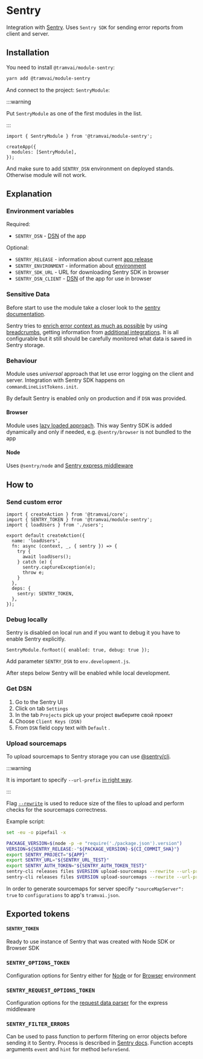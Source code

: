 # Sentry

Integration with [Sentry](https://docs.sentry.io/). Uses `Sentry SDK` for sending error reports from client and server.

## Installation

You need to install `@tramvai/module-sentry`:

```bash
yarn add @tramvai/module-sentry
```

And connect to the project: `SentryModule`:

:::warning

Put `SentryModule` as one of the first modules in the list.

:::

```tsx
import { SentryModule } from '@tramvai/module-sentry';

createApp({
  modules: [SentryModule],
});
```

And make sure to add `SENTRY_DSN` environment on deployed stands. Otherwise module will not work.

## Explanation

### Environment variables

Required:

- `SENTRY_DSN` - [DSN](https://docs.sentry.io/product/sentry-basics/dsn-explainer/) of the app

Optional:

- `SENTRY_RELEASE` - information about current [app release](https://docs.sentry.io/workflow/releases/)
- `SENTRY_ENVIRONMENT` - information about [environment](https://docs.sentry.io/product/sentry-basics/environments/)
- `SENTRY_SDK_URL` - URL for downloading Sentry SDK in browser
- `SENTRY_DSN_CLIENT` - [DSN](https://docs.sentry.io/product/sentry-basics/dsn-explainer/) of the app for use in browser

### Sensitive Data

Before start to use the module take a closer look to the [sentry documentation](https://docs.sentry.io/platforms/javascript/data-management/sensitive-data/).

Sentry tries to [enrich error context as much as possible](https://docs.sentry.io/platforms/javascript/enriching-events/) by using [breadcrumbs](https://docs.sentry.io/platforms/javascript/enriching-events/breadcrumbs/), getting information from [additional integrations](https://docs.sentry.io/platforms/javascript/configuration/integrations/). It is all configurable but it still should be carefully monitored what data is saved in Sentry storage.

### Behaviour

Module uses _universal_ approach that let use error logging on the client and server. Integration with Sentry SDK happens on `commandLineListTokens.init`.

By default Sentry is enabled only on production and if `DSN` was provided.

#### Browser

Module uses [lazy loaded approach](https://docs.sentry.io/platforms/javascript/install/lazy-load-sentry/). This way Sentry SDK is added dynamically and only if needed, e.g. `@sentry/browser` is not bundled to the app

#### Node

Uses `@sentry/node` and [Sentry express middleware](https://docs.sentry.io/platforms/node/express/)

## How to

### Send custom error

```tsx
import { createAction } from '@tramvai/core';
import { SENTRY_TOKEN } from '@tramvai/module-sentry';
import { loadUsers } from './users';

export default createAction({
  name: 'loadUsers',
  fn: async (context, _, { sentry }) => {
    try {
      await loadUsers();
    } catch (e) {
      sentry.captureException(e);
      throw e;
    }
  },
  deps: {
    sentry: SENTRY_TOKEN,
  },
});
```

### Debug locally

Sentry is disabled on local run and if you want to debug it you have to enable Sentry explicitly.

```tsx
SentryModule.forRoot({ enabled: true, debug: true });
```

Add parameter `SENTRY_DSN` to `env.development.js`.

After steps below Sentry will be enabled while local development.

### Get DSN

1. Go to the Sentry UI
2. Click on tab `Settings`
3. In the tab `Projects` pick up your project выберите свой проект
4. Choose `Client Keys (DSN)`
5. From `DSN` field copy text with `Default` .

### Upload sourcemaps

To upload sourcemaps to Sentry storage you can use [@sentry/cli](https://github.com/getsentry/sentry-cli).

:::warning

It is important to specify `--url-prefix` [in right way](https://docs.sentry.io/platforms/javascript/config/sourcemaps/#using-sentry-cli).

:::

Flag [`--rewrite`](https://docs.sentry.io/cli/releases/#sentry-cli-sourcemaps) is used to reduce size of the files to upload and perform checks for the sourcemaps correctness.

Example script:

```sh
set -eu -o pipefail -x

PACKAGE_VERSION=$(node -p -e "require('./package.json').version")
VERSION=${SENTRY_RELEASE:-"${PACKAGE_VERSION}-${CI_COMMIT_SHA}"}
export SENTRY_PROJECT="${APP}"
export SENTRY_URL="${SENTRY_URL_TEST}"
export SENTRY_AUTH_TOKEN="${SENTRY_AUTH_TOKEN_TEST}"
sentry-cli releases files $VERSION upload-sourcemaps --rewrite --url-prefix "~/" ./server/ & \
sentry-cli releases files $VERSION upload-sourcemaps --rewrite --url-prefix "~/platform/" ./assets/
```

In order to generate sourcemaps for server specify `"sourceMapServer": true` to `configurations` to app's `tramvai.json`.

## Exported tokens

#### `SENTRY_TOKEN`

Ready to use instance of Sentry that was created with Node SDK or Browser SDK

### `SENTRY_OPTIONS_TOKEN`

Configuration options for Sentry either for [Node](https://docs.sentry.io/platforms/node/configuration/) or for [Browser](https://docs.sentry.io/platforms/javascript/configuration/) environment

### `SENTRY_REQUEST_OPTIONS_TOKEN`

Configuration options for the [request data parser](https://docs.sentry.io/platforms/node/express/) for the express middleware

### `SENTRY_FILTER_ERRORS`

Can be used to pass function to perform filtering on error objects before sending it to Sentry. Process is described in [Sentry docs](https://docs.sentry.io/platforms/javascript/configuration/filtering/). Function accepts arguments `event` and `hint` for method `beforeSend`.
